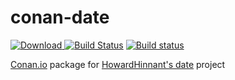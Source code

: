 # conan-date

[ ![Download](https://api.bintray.com/packages/bincrafters/public-conan/sqlpp11%3Abincrafters/images/download.svg) ](https://bintray.com/bincrafters/public-conan/sqlpp11%3Abincrafters/_latestVersion)
[![Build Status](https://travis-ci.org/StiventoUser/conan-date.svg?branch=testing%2F2.4)](https://travis-ci.org/StiventoUser/conan-date)
[![Build status](https://ci.appveyor.com/api/projects/status/nqjr5e8s4f3h9oag?svg=true)](https://ci.appveyor.com/project/StiventoUser/conan-date)

[Conan.io](https://conan.io) package for [HowardHinnant's date](https://github.com/HowardHinnant/date) project
